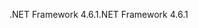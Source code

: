 <span data-ttu-id="0207e-101">.NET Framework 4.6.1</span><span class="sxs-lookup"><span data-stu-id="0207e-101">.NET Framework 4.6.1</span></span>